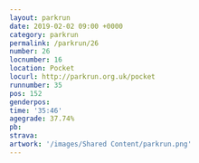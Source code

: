 ```yaml
---
layout: parkrun
date: 2019-02-02 09:00 +0000
category: parkrun
permalink: /parkrun/26
number: 26
locnumber: 16
location: Pocket
locurl: http://parkrun.org.uk/pocket
runnumber: 35
pos: 152
genderpos: 
time: '35:46'
agegrade: 37.74%
pb: 
strava: 
artwork: '/images/Shared Content/parkrun.png'
---
```

